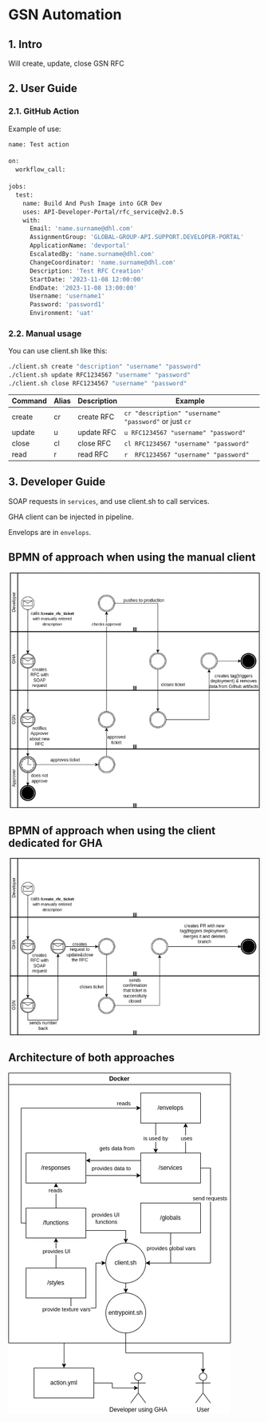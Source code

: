 # GSN Automation

## 1. Intro

Will create, update, close GSN RFC

## 2. User Guide

### 2.1. GitHub Action

Example of use:

```bash
name: Test action

on:
  workflow_call:

jobs:
  test:
    name: Build And Push Image into GCR Dev
    uses: API-Developer-Portal/rfc_service@v2.0.5
    with:
      Email: 'name.surname@dhl.com'
      AssignmentGroup: 'GLOBAL-GROUP-API.SUPPORT.DEVELOPER-PORTAL'
      ApplicationName: 'devportal'
      EscalatedBy: 'name.surname@dhl.com'
      ChangeCoordinator: 'name.surname@dhl.com'
      Description: 'Test RFC Creation'
      StartDate: '2023-11-08 12:00:00'
      EndDate: '2023-11-08 13:00:00'
      Username: 'username1'
      Password: 'password1'
      Environment: 'uat'
```

### 2.2. Manual usage
 
You can use client.sh like this:

```bash
./client.sh create "description" "username" "password"
./client.sh update RFC1234567 "username" "password"
./client.sh close RFC1234567 "username" "password"
```

| Command | Alias | Description | Example                                                       |
|---------|-------|-------------|---------------------------------------------------------------|
| create  | cr    | create RFC  | ```cr "description" "username" "password"``` or just ```cr``` |
| update  | u     | update RFC  | ```u RFC1234567 "username" "password"```                      |
| close   | cl    | close  RFC  | ```cl RFC1234567 "username" "password"```                     |
| read    | r     | read   RFC  | ```r  RFC1234567 "username" "password"```                     |

## 3. Developer Guide

SOAP requests in ```services```, and use client.sh to call services.


GHA client can be injected in pipeline.


Envelops are in ```envelops```.

## BPMN of approach when using the manual client

![Architecture](styles/rfcautomated.png)

## BPMN of approach when using the client dedicated for GHA

![Architecture](styles/rfcautomatedGHA.drawio.png)


## Architecture of both approaches

![Architecture](styles/structure.png)

